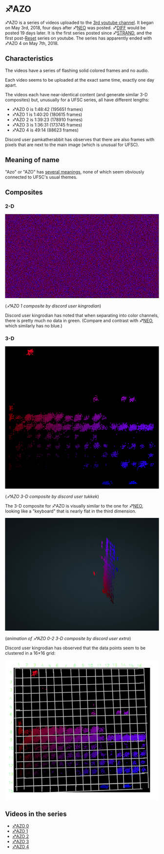 # ♐AZO

♐AZO is a series of videos uploaded to the [3rd youtube channel](3rd_youtube_channel "wikilink"). It began on May 3rd, 2018,
four days after ♐[NEO](NEO "wikilink") was posted.
♐[DIFF](DIFF "wikilink") would be posted 19 days later. It is the
first series posted since ♐[STRAND](STRAND "wikilink"), and the first
post-[Reset](RESET_STRANGE_YD "wikilink") series on youtube. The series
has apparently ended with ♐AZO 4 on May 7th, 2018.

## Characteristics

The videos have a series of flashing solid colored frames and no audio.

Each video seems to be uploaded at the exact same time, exactly one day
apart.

The videos each have near-identical content (and generate similar 3-D
composites) but, unusually for a UFSC series, all have different
lengths:

  - ♐AZO 0 is 1:48:42 (195651 frames)
  - ♐AZO 1 is 1:40:20 (180615 frames)
  - ♐AZO 2 is 1:39:23 (178910 frames)
  - ♐AZO 3 is 1:36:31 (173745 frames)
  - ♐AZO 4 is 49:14 (88623 frames)

Discord user pamkatherabbit has observes that there are also frames with
pixels that are next to the main image (which is unusual for UFSC).

## Meaning of name

"Azo" or "AZO" has [several meanings](https://en.wikipedia.org/wiki/Azo), none of which seem
obviously connected to UFSC's usual themes.

## Composites

### 2-D

![AZO\_0\_composite\_RGB\_600x327\_1x1.png](AZO_0_composite_RGB_600x327_1x1.png)

(*♐AZO 1 composite by discord user kingrodian*)

Discord user kingrodian has noted that when separating into color
channels, there is pretty much no data in green. (Compare and contrast
with ♐[NEO](NEO "wikilink"), which similarly has no blue.)

### 3-D

![Azo\_0-3d.png](Azo_0-3d.png "Azo_0-3d.png")

(*♐AZO 3-D composite by discord user tukkek*)

The 3-D composite for ♐AZO is visually similar to the one for
♐[NEO](NEO "wikilink"), looking like a "keyboard" that is nearly flat
in the third dimension.

![Azo\_0-2\_3-d\_composite\_animation.gif](Azo_0-2_3-d_composite_animation.gif)

(*animation of ♐AZO 0-2 3-D composite by discord user extra*)

Discord user kingrodian has observed that the data points seem to be
clustered in a 16×16 grid:

![Azo\_grid.png](Azo_grid.png "Azo_grid.png")

## Videos in the series

  - [♐AZO 0](https://www.youtube.com/watch?v=gZ5qUx1h9m8)
  - [♐AZO 1](https://www.youtube.com/watch?v=-KE9J1KpUEM)
  - [♐AZO 2](https://www.youtube.com/watch?v=bHUAUa2mbLA)
  - [♐AZO 3](https://www.youtube.com/watch?v=TTaNJGkTGxQ)
  - [♐AZO 4](https://youtu.be/CHBKIHVsVoU)
